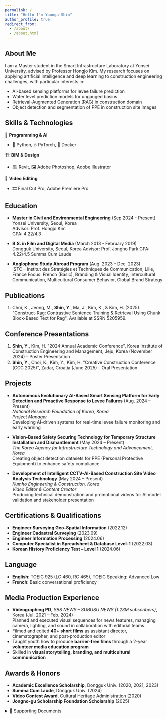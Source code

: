 ```yaml
---
permalink: /
title: "Hello I'm Younga Shin"
author_profile: true
redirect_from: 
  - /about/
  - /about.html
---
```



## About Me

I am a Master student in the Smart Infrastructure Laboratory at Yonsei University, advised by Professor Hongjo Kim. My research focuses on applying artificial intelligence and deep learning to construction engineering challenges, with particular interests in:

- AI-based sensing platforms for levee failure prediction  
- Water level prediction models for ungauged basins
- Retrieval-Augmented Generation (RAG) in construction domain  
- Object detection and segmentation of PPE in construction site images

## Skills & Technologies

🧠 **Programming & AI**
- 🐍 Python, 🔥 PyTorch, 🐳 Docker

🏗️ **BIM & Design**
- 🏗️ Revit, 🖼️ Adobe Photoshop, Adobe Illustrator

🎥 **Video Editing**
- 🎞️ Final Cut Pro, Adobe Premiere Pro

## Education

- **Master in Civil and Environmental Engineering** (Sep 2024 - Present)  
  Yonsei University, Seoul, Korea  
  Advisor: Prof. Hongjo Kim  
  GPA: 4.22/4.3

- **B.S. in Film and Digital Media** (March 2013 - February 2019)  
  Dongguk University, Seoul, Korea
  Advisor: Prof. Jongho Park
  GPA: 4.22/4.5
  Summa Cum Laude

- **Anglophone Study Abroad Program** (Aug. 2023 – Dec. 2023)  
  ISTC – Institut des Stratégies et Techniques de Communication, Lille, France
  Focus: French (Basic), Branding & Visual Identity, Intercultural Communication, Multicultural Consumer Behavior, Global Brand Strategy

## Publications

1. Choi, K., Jeong, M., **Shin, Y**., Ma, J., Kim, K., & Kim, H. (2025). "Construct-Rag: Contrastive Sentence Training & Retrieval Using Chunk Block-Based Text for Rag", Available at SSRN 5205959.

## Conference Presentations

1. **Shin, Y**., Kim, H. "2024 Annual Academic Conference", Korea Institute of Construction Engineering and Management, Jeju, Korea (November 2024) – Poster Presentation
2. **Shin, Y**., Choi, K., Kim, Y., Kim, H. "Creative Construction Conference (CCC 2025)", Zadar, Croatia (June 2025) – Oral Presentation


## Projects

- **Autonomous Evolutionary AI-Based Smart Sensing Platform for Early Detection and Proactive Response to Levee Failures** (Aug. 2024 – Present)  
  *National Research Foundation of Korea, Korea*  
  *Project Manager*  
  Developing AI-driven systems for real-time levee failure monitoring and early warning

- **Vision-Based Safety Securing Technology for Temporary Structure Installation and Dismantlement** (May 2024 – Present)  
  *The Korea Agency for Infrastructure Technology and Advancement, Korea*  
  Creating object detection datasets for PPE (Personal Protective Equipment) to enhance safety compliance

- **Development of Intelligent CCTV-AI-Based Construction Site Video Analysis Technology** (May 2024 – Present)  
  *Kumho Engineering & Construction, Korea*  
  *Video Editor & Content Creator*  
  Producing technical demonstration and promotional videos for AI model validation and stakeholder presentation


## Certifications & Qualifications

- **Engineer Surveying Geo-Spatial Information** (2022.12)
- **Engineer Cadastral Surveying** (2023.09)
- **Engineer Information Processing** (2024.06)
- **Computer Specialist in Spreadsheet & Database Level-1** (2022.03)
- **Korean History Proficiency Test – Level 1** (2024.06)


## Language

- **English**: TOEIC 925 (LC 460, RC 465), TOEIC Speaking: Advanced Low  
- **French**: Basic conversational proficiency


## Media Production Experience

- **Videographing PD**, *SBS NEWS – SUBUSU NEWS (1.23M subscribers)*, Korea (Jul. 2021 – Feb. 2024)  
  Planned and executed visual sequences for news features, managing camera, lighting, and sound in collaboration with editorial teams.
- Filmed and edited **40+ short films** as assistant director, cinematographer, and post-production editor
- Taught youth how to produce **barrier-free films** through a 2-year **volunteer media education program**
- Skilled in **visual storytelling, branding, and multicultural communication**

## Awards & Honors

- **Academic Excellence Scholarship**, Dongguk Univ. (2020, 2021, 2023)
- **Summa Cum Laude**, Dongguk Univ. (2024)
- **Video Contest Award**, Cultural Heritage Administration (2020)
- **Jongno-gu Scholarship Foundation Scholarship** (2025)

  
<details markdown="1">
<summary>📁 Supporting Documents</summary>

### Academic Records

- [Bachelor’s Certificate of Graduation](/files/bachelors_certificate_of_graduation.pdf)
- [Undergraduate Academic Transcript](/files/undergraduate_academic_transcript.pdf)
- [Certificate of Undergraduate Achievement](/files/undergraduate_achievement_certificate.pdf)
- [Certificate of Undergraduate Scholarship Award](/files/undergraduate_scholarship_certificate.pdf)

### Certifications & Qualifications

- [Engineer Surveying Geo-Spatial Information](/files/engineer_surveying_geospatial_info.pdf)
- [Engineer Cadastral Surveying](/files/engineer_cadastral_surveying.pdf)
- [Engineer Information Processing](/files/engineer_information_processing.pdf)
- [Computer Specialist in Spreadsheet & Database Level-1](/files/computer_specialist_spreadsheet_database.pdf)
- [Korean History Proficiency Test – Level 1](/files/korean_history_level1.pdf)

### Language

- [TOEIC Official Score Certificate](/files/toeic_score_certificate.pdf)
- [TOEIC Speaking Official Score Certificate](/files/toeic_speaking_score_certificate.pdf)
</details>



